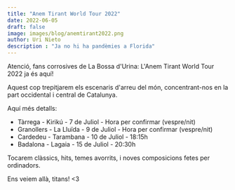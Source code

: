 ```yaml
---
title: "Anem Tirant World Tour 2022"
date: 2022-06-05
draft: false
image: images/blog/anemtirant2022.png
author: Uri Nieto
description : "Ja no hi ha pandèmies a Florida"
---
```


Atenció, fans corrosives de La Bossa d'Urina: L'Anem Tirant World Tour 2022 ja és aquí!

Aquest cop trepitjarem els escenaris d'arreu del món, concentrant-nos en la part occidental i central de Catalunya.

Aquí més detalls:

- Tàrrega - Kirikú - 7 de Juliol - Hora per confirmar (vespre/nit)
- Granollers - La Lluïda - 9 de Juliol - Hora per confirmar (vespre/nit)
- Cardedeu - Tarambana - 10 de Juliol - 18:15h
- Badalona - Lagaia - 15 de Juliol - 20:30h

Tocarem clàssics, hits, temes avorrits, i noves composicions fetes per ordinadors.

Ens veiem allà, titans! <3
